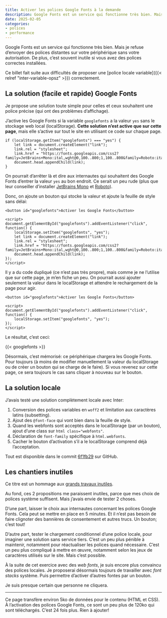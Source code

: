 ```yaml
---
title: Activer les polices Google Fonts à la demande
description: Google Fonts est un service qui fonctionne très bien. Mais je refuse d’envoyer des polices distantes sur votre périphérique sans votre autorisation.
date: 2025-02-05
categories:
- polices
- performance
---
```


Google Fonts est un service qui fonctionne très bien.
Mais je refuse d’envoyer des polices distantes sur votre périphérique sans votre autorisation.
De plus, c’est souvent inutile si vous avez des polices correctes installées.

Ce billet fait suite aux difficultés de proposer une [police locale variable]({{< relref "inter-variable-opsz" >}}) correctement.

## La solution (facile et rapide) Google Fonts

Je propose une solution toute simple pour celles et ceux souhaitent une police précise (qui ont des problèmes d’affichage).

J’active les Google Fonts si la variable `googlefonts` a la valeur `yes` sans le stockage web local (localStorage).
**Cette solution n’est active que sur cette page**, mais elle s’active sur tout le site en utilisant ce code sur chaque page.

```
if (localStorage.getItem("googlefonts") === "yes") {
    let link = document.createElement("link");
    link.rel = "stylesheet";
    link.href = "https://fonts.googleapis.com/css2?family=JetBrains+Mono:ital,wght@0,100..800;1,100..800&family=Roboto:ital,wght@0,100..900;1,100..900&display=swap";
    document.head.appendChild(link);
}
```

On pourrait d’arrêter là et dire aux internautes qui souhaitent des Google Fonts d’entrer la valeur `yes` au bon endroit.
Ce serait un peu rude (plus que leur conseiller d’installer [JetBrains Mono](https://fonts.google.com/specimen/JetBrains+Mono) et [Roboto](https://fonts.google.com/specimen/Roboto)).

Donc, on ajoute un bouton qui stocke la valeur et ajoute la feuille de style sans délai:

```
<button id="googlefonts">Activer les Google Fonts</button>

<script>
document.getElementById("googlefonts").addEventListener("click", function() {
    localStorage.setItem("googlefonts", "yes");
    let link = document.createElement("link");
    link.rel = "stylesheet";
    link.href = "https://fonts.googleapis.com/css2?family=JetBrains+Mono:ital,wght@0,100..800;1,100..800&family=Roboto:ital,wght@0,100..900;1,100..900&display=swap";
    document.head.appendChild(link);
});
</script>
```

Il y a du code dupliqué (ce n’est pas très propre), mais comme je ne l’utilise que sur cette page, je m’en fiche un peu.
On pourrait aussi ajouter seulement la valeur dans le localStorage et attendre le rechargement de la page pour agir.

```
<button id="googlefonts">Activer les Google Fonts</button>

<script>
document.getElementById("googlefonts").addEventListener("click", function() {
    localStorage.setItem("googlefonts", "yes");
});
</script>
```

Le résultat, c’est ceci:

{{< googlefonts >}}

Désormais, c’est mémorisé: ce périphérique chargera les Google Fonts.
Pour toujours (à moins de modifier manuellement la valeur du localStorage ou de créer un bouton qui se charge de le faire).
Si vous revenez sur cette page, ce sera toujours le cas sans cliquer à nouveau sur le bouton.

## La solution locale

J’avais testé une solution complètement locale avec Inter:

1. Conversion des polices variables en `woff2` et limitation aux caractères latins (subsetting).
2. Ajout des `@font-face` qui vont bien dans la feuille de style.
3. Quand les webfonts sont acceptés dans le localStorage (par un bouton), ajout d’une class sur `html class="webfonts"`.
4. Déclaration de `font-family` spécifique à `html.webfonts`.
5. Cacher le bouton d’activation s’il a le localStorage comprend déjà l’acceptation.

Tout est disponible dans le commit [6f1fb29](https://github.com/nfriedli/nicolasfriedli.ch/commit/6f1fb29130cbbcd2907e01c2e7cb5da7f043631b) sur GitHub.

## Les chantiers inutiles

Ce titre est un hommage aux [grands travaux inutiles](https://fr.wikipedia.org/wiki/Grands_travaux_inutiles).

Au fond, ces 2 propositions me paraissent inutiles, parce que mes choix de polices système suffisent.
Mais j’avais envie de tester 2 choses.

D’une part, laisser le choix aux internautes concernant les polices Google Fonts.
Cela peut se mettre en place en 5 minutes.
Et il n’est pas besoin de faire clignoter des bannières de consentement et autres trucs.
Un bouton; c’est tout!

D’autre part, tester le chargement conditionnel d’une police locale, pour imaginer une solution sans service tiers.
C’est un peu plus pénible à maintenir, notamment pour réactualiser les polices quand nécessaire.
C’est un peu plus compliqué à mettre en œuvre, notamment selon les jeux de caractères utilisés sur le site.
Mais c’est possible.

À la suite de cet exercice avec des *web fonts*, je suis encore plus convaincu des polices locales.
Je proposerai désormais toujours de travailler avec *font stacks* système.
Puis permettre d’activer d’autres fontes par un bouton.

Je suis presque certain que personne ne cliquera.

----

Ce page transfère environ 5ko de données pour le contenu (HTML et CSS).
À l’activation des polices Google Fonts, ce sont un peu plus de 120ko qui sont téléchargés.
C’est 24 fois plus.
Rien à ajouter!
